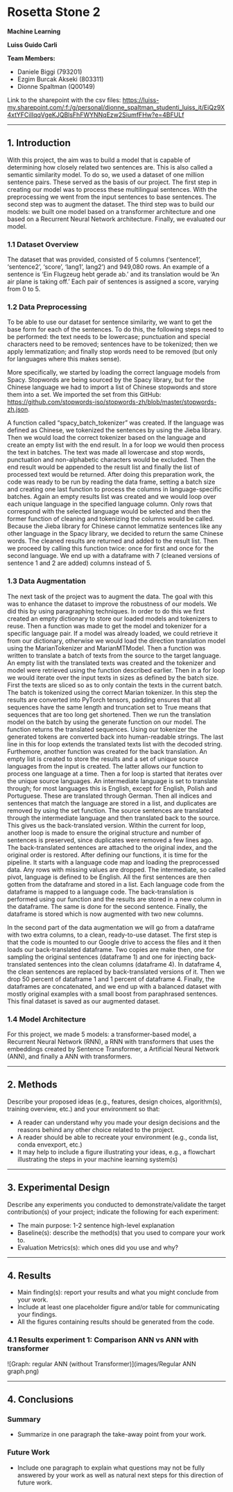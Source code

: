 # Rosetta Stone 2

**Machine Learning**

**Luiss Guido Carli**

**Team Members:**  
- Daniele Biggi (793201)
- Ezgim Burcak Akseki (803311)
- Dionne Spaltman (Q00149)

Link to the sharepoint with the csv files: https://luiss-my.sharepoint.com/:f:/g/personal/dionne_spaltman_studenti_luiss_it/EiQz9X4xtYFCiIIqqVgeKJQBlsFhFWYNNqEzw2SiumfFHw?e=4BFULf 

---

## 1. Introduction

With this project, the aim was to build a model that is capable of determining how closely related two sentences are. This is also called a semantic similarity model. To do so, we used a dataset of one million sentence pairs. These served as the basis of our project. The first step in creating our model was to process these multilingual sentences. With the preprocessing we went from the input sentences to base sentences. The second step was to augment the dataset.  The third step was to build our models: we built one model based on a transformer architecture and one based on a Recurrent Neural Network architecture. Finally, we evaluated our model. 


### 1.1 Dataset Overview
The dataset that was provided, consisted of 5 columns (‘sentence1’, ‘sentence2’, ‘score’, ‘lang1’, lang2’) and 949,080 rows. An example of a sentence is ‘Ein Flugzeug hebt gerade ab.’ and its translation would be ‘An air plane is taking off.’ Each pair of sentences is assigned a score, varying from 0 to 5. 

### 1.2 Data Preprocessing
To be able to use our dataset for sentence similarity, we want to get the base form for each of the sentences. To do this, the following steps need to be performed: the text needs to be lowercase; punctuation and special characters need to be removed; sentences have to be tokenized; then we apply lemmatization; and finally stop words need to be removed (but only for languages where this makes sense).

More specifically, we started by loading the correct language models from Spacy. Stopwords are being sourced by the Spacy library, but for the Chinese language we had to import a list of Chinese stopwords and store them into a set. We imported the set from this GitHub: https://github.com/stopwords-iso/stopwords-zh/blob/master/stopwords-zh.json.

A function called “spacy_batch_tokenizer” was created. If the language was defined as Chinese, we tokenized the sentences by using the Jieba library. Then we would load the correct tokenizer based on the language and create an empty list with the end result. In a for loop we would then process the text in batches. The text was made all lowercase and stop words, punctuation and non-alphabetic characters would be excluded. Then the end result would be appended to the result list and finally the list of processed text would be returned. After doing this preparation work, the code was ready to be run by reading the data frame, setting a batch size and creating one last function to process the columns in language-specific batches. Again an empty results list was created and we would loop over each unique language in the specified language column. Only rows that correspond with the selected language would be selected and then the former function of cleaning and tokenizing the columns would be called. Because the Jieba library for Chinese cannot lemmatize sentences like any other language in the Spacy library, we decided to return the same Chinese words. The cleaned results are returned and added to the result list. Then we proceed by calling this function twice: once for first and once for the second language. We end up with a dataframe with 7 (cleaned versions of sentence 1 and 2 are added) columns instead of 5. 

### 1.3 Data Augmentation

The next task of the project was to augment the data. The goal with this was to enhance the dataset to improve the robustness of our models. We did this by using paragraphing techniques.  In order to do this we first created an empty dictionary to store our loaded models and tokenizers to reuse. Then a function was made to get the model and tokenizer for a specific language pair. If a model was already loaded, we could retrieve it from our dictionary, otherwise we would load the direction translation model using the MarianTokenizer and MarianMTModel. Then a function was written to translate a batch of texts from the source to the target language. An empty list with the translated texts was created and the tokenizer and model were retrieved using the function described earlier. Then in a for loop we would iterate over the input texts in sizes as defined by the batch size. First the texts are sliced so as to only contain the texts in the current batch. The batch is tokenized using the correct Marian tokenizer. In this step the results are converted into PyTorch tensors, padding ensures that all sequences have the same length and truncation set to True means that sequences that are too long get shortened. Then we run the translation model on the batch by using the generate function on our model. The function returns the translated sequences. Using our tokenizer the generated tokens are converted back into human-readable strings. The last line in this for loop extends the translated texts list with the decoded string. Furthemore, another function was created for the back translation. An empty list is created to store the results and a set of unique source languages from the input is created. The latter allows our function to process one language at a time. Then a for loop is started that iterates over the unique source languages. An intermediate language is set to translate through; for most languages this is English, except for English, Polish and Portuguese. These are translated through German. Then all indices and sentences that match the language are stored in a list, and duplicates are removed by using the set function. The source sentences are translated through the intermediate language and then translated back to the source. This gives us the back-translated version. Within the current for loop, another loop is made to ensure the original structure and number of sentences is preserved, since duplicates were removed a few lines ago. The back-translated sentences are attached to the original index, and the original order is restored. After defining our functions, it is time for the pipeline. It starts with a language code map and loading the preprocessed data. Any rows with missing values are dropped. The intermediate, so called pivot, language is defined to be English. All the first sentences are then gotten from the dataframe and stored in a list. Each language code from the dataframe is mapped to a language code. The back-translation is performed using our function and the results are stored in a new column in the dataframe. The same is done for the second sentence. Finally, the dataframe is stored which is now augmented with two new columns. 

In the second part of the data augmentation we will go from a dataframe with two extra columns, to a clean, ready-to-use dataset. The first step is that the code is mounted to our Google drive to access the files and it then loads our back-translated dataframe. Two copies are make then, one for sampling the original sentences (dataframe 1)  and one for injecting back-translated sentences into the clean columns (dataframe 4). In dataframe 4, the clean sentences are replaced by back-translated versions of it. Then we drop 50 percent of dataframe 1 and 1 percent of dataframe 4. Finally, the dataframes are concatenated, and we end up with a balanced dataset with mostly original examples with a small boost from paraphrased sentences. This final dataset is saved as our augmented dataset. 

### 1.4 Model Architecture
For this project, we made 5 models: a transformer-based model, a Recurrent Neural Network (RNN), a RNN with transformers that uses the embeddings created by Sentence Transformer, a Artificial Neural Network (ANN), and finally a ANN with transformers. 

---

## 2. Methods

Describe your proposed ideas (e.g., features, design choices, algorithm(s), training overview, etc.) and your environment so that:
- A reader can understand why you made your design decisions and the reasons behind any other choice related to the project.
- A reader should be able to recreate your environment (e.g., conda list, conda envexport, etc.)
- It may help to include a figure illustrating your ideas, e.g., a flowchart illustrating the steps in your machine learning system(s)

---

## 3. Experimental Design
Describe any experiments you conducted to demonstrate/validate the target contribution(s) of your project; indicate the following for each experiment:
- The main purpose: 1-2 sentence high-level explanation
- Baseline(s): describe the method(s) that you used to compare your work to.
- Evaluation Metrics(s): which ones did you use and why?

---

## 4. Results
- Main finding(s): report your results and what you might conclude from your work.
- Include at least one placeholder figure and/or table for communicating your findings.
- All the figures containing results should be generated from the code.


### 4.1 Results experiment 1: Comparison ANN vs ANN with transformer

![Graph: regular ANN (without Transformer)](images/Regular ANN graph.png)

---

## 4. Conclusions

### Summary
- Summarize in one paragraph the take-away point from your work.

### Future Work
- Include one paragraph to explain what questions may not be fully answered by your work as well as natural next steps for this direction of future work.
